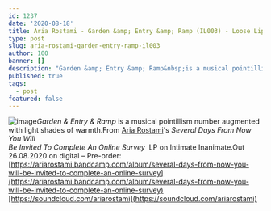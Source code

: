 ```yaml
---
id: 1237
date: '2020-08-18'
title: Aria Rostami - Garden &amp; Entry &amp; Ramp (IL003) - Loose Lips
type: post
slug: aria-rostami-garden-entry-ramp-il003
author: 100
banner: []
description: "Garden &amp; Entry &amp; Ramp&nbsp;is a musical pointillism number augmented with light shades of warmth. From Aria Rostami&#39;s Several Days From Now You WillBe Invited To Complete An Online Survey\L LP on Intimate Inanimate. Out 26.08.2020 on digital &#8211; Pre-order: https://ariarostami.bandcamp.com/album/several-days-from-now-you-will-be-invited-to-complete-an-online-survey https://soundcloud.com/ariarostami [...]Read More..."
published: true
tags:
  - post
featured: false
---
```

![image](../undefined)_Garden & Entry & Ramp_ is a musical pointillism number augmented with light shades of warmth.From [Aria Rostami](https://ariarostami.bandcamp.com/)'s _Several Days From Now You Will  
Be Invited To Complete An Online Survey_  LP on Intimate Inanimate.Out 26.08.2020 on digital – Pre-order: [](https://ariarostami.bandcamp.com/album/several-days-from-now-you-will-be-invited-to-complete-an-online-survey)[https://ariarostami.bandcamp.com/album/several-days-from-now-you-will-be-invited-to-complete-an-online-survey](https://ariarostami.bandcamp.com/album/several-days-from-now-you-will-be-invited-to-complete-an-online-survey)[https://soundcloud.com/ariarostami](https://soundcloud.com/ariarostami)